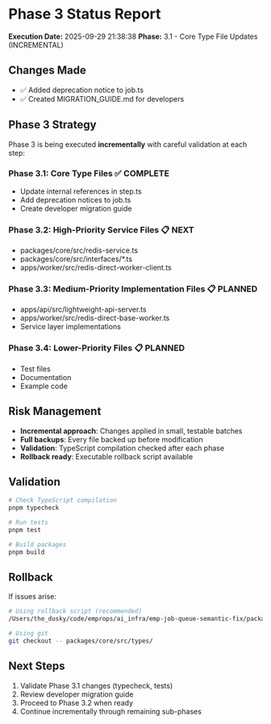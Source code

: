 # Phase 3 Status Report

**Execution Date:** 2025-09-29 21:38:38
**Phase:** 3.1 - Core Type File Updates (INCREMENTAL)

## Changes Made

- ✅ Added deprecation notice to job.ts
- ✅ Created MIGRATION_GUIDE.md for developers


## Phase 3 Strategy

Phase 3 is being executed **incrementally** with careful validation at each step:

### Phase 3.1: Core Type Files ✅ COMPLETE
- Update internal references in step.ts
- Add deprecation notices to job.ts
- Create developer migration guide

### Phase 3.2: High-Priority Service Files 📋 NEXT
- packages/core/src/redis-service.ts
- packages/core/src/interfaces/*.ts
- apps/worker/src/redis-direct-worker-client.ts

### Phase 3.3: Medium-Priority Implementation Files 📋 PLANNED
- apps/api/src/lightweight-api-server.ts
- apps/worker/src/redis-direct-base-worker.ts
- Service layer implementations

### Phase 3.4: Lower-Priority Files 📋 PLANNED
- Test files
- Documentation
- Example code

## Risk Management

- **Incremental approach**: Changes applied in small, testable batches
- **Full backups**: Every file backed up before modification
- **Validation**: TypeScript compilation checked after each phase
- **Rollback ready**: Executable rollback script available

## Validation

```bash
# Check TypeScript compilation
pnpm typecheck

# Run tests
pnpm test

# Build packages
pnpm build
```

## Rollback

If issues arise:

```bash
# Using rollback script (recommended)
/Users/the_dusky/code/emprops/ai_infra/emp-job-queue-semantic-fix/packages/core/../../scripts/semantic-cleanup/backups/phase3_20250929_213838/rollback.sh

# Using git
git checkout -- packages/core/src/types/
```

## Next Steps

1. Validate Phase 3.1 changes (typecheck, tests)
2. Review developer migration guide
3. Proceed to Phase 3.2 when ready
4. Continue incrementally through remaining sub-phases
